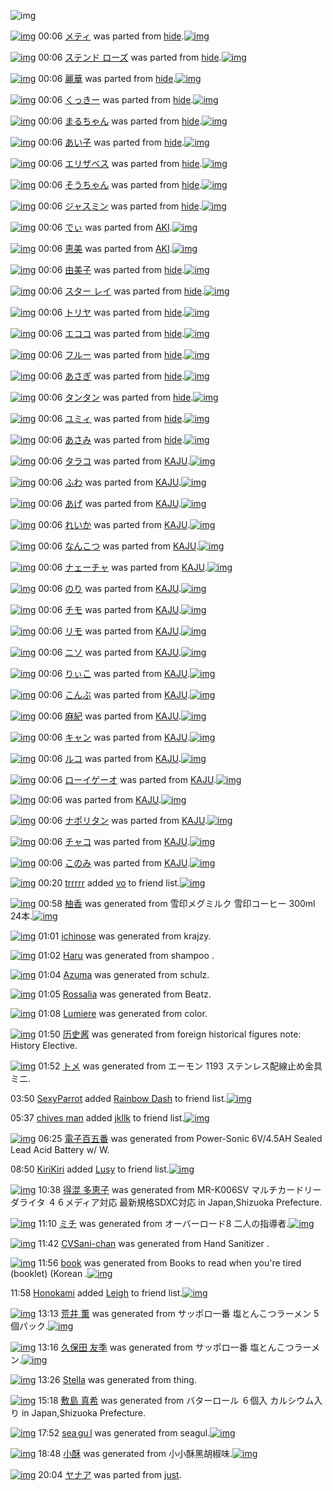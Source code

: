 ![img](http://gdrive-cdn.herokuapp.com/537b65a5bc09f0000721dda7/512px-barcode.png)

[![img](http://www.deviantsart.com/377funa.png)](http://www.barcodekanojo.com/kanojo/651712/%E3%83%A1%E3%83%86%E3%82%A3) 00:06 [メティ](http://www.barcodekanojo.com/kanojo/651712/%E3%83%A1%E3%83%86%E3%82%A3) was parted from [hide](http://www.barcodekanojo.com/kanojo/651712/%E3%83%A1%E3%83%86%E3%82%A3).[![img](http://www.deviantsart.com/2h2srgd.jpeg)](http://www.barcodekanojo.com/user/16761/hide) 

[![img](http://www.deviantsart.com/12pkdfd.png)](http://www.barcodekanojo.com/kanojo/691776/%E3%82%B9%E3%83%86%E3%83%B3%E3%83%89%20%E3%83%AD%E3%83%BC%E3%82%BA) 00:06 [ステンド ローズ](http://www.barcodekanojo.com/kanojo/691776/%E3%82%B9%E3%83%86%E3%83%B3%E3%83%89%20%E3%83%AD%E3%83%BC%E3%82%BA) was parted from [hide](http://www.barcodekanojo.com/kanojo/691776/%E3%82%B9%E3%83%86%E3%83%B3%E3%83%89%20%E3%83%AD%E3%83%BC%E3%82%BA).[![img](http://www.deviantsart.com/2h2srgd.jpeg)](http://www.barcodekanojo.com/user/16761/hide) 

[![img](http://www.deviantsart.com/38na9nl.png)](http://www.barcodekanojo.com/kanojo/2690733/%E9%BA%97%E8%8F%AF) 00:06 [麗華](http://www.barcodekanojo.com/kanojo/2690733/%E9%BA%97%E8%8F%AF) was parted from [hide](http://www.barcodekanojo.com/kanojo/2690733/%E9%BA%97%E8%8F%AF).[![img](http://www.deviantsart.com/2h2srgd.jpeg)](http://www.barcodekanojo.com/user/16761/hide) 

[![img](http://www.deviantsart.com/bjuf46.png)](http://www.barcodekanojo.com/kanojo/43351/%E3%81%8F%E3%81%A3%E3%81%8D%E3%83%BC) 00:06 [くっきー](http://www.barcodekanojo.com/kanojo/43351/%E3%81%8F%E3%81%A3%E3%81%8D%E3%83%BC) was parted from [hide](http://www.barcodekanojo.com/kanojo/43351/%E3%81%8F%E3%81%A3%E3%81%8D%E3%83%BC).[![img](http://www.deviantsart.com/2h2srgd.jpeg)](http://www.barcodekanojo.com/user/16761/hide) 

[![img](http://www.deviantsart.com/tq7f98.png)](http://www.barcodekanojo.com/kanojo/227653/%E3%81%BE%E3%82%8B%E3%81%A1%E3%82%83%E3%82%93) 00:06 [まるちゃん](http://www.barcodekanojo.com/kanojo/227653/%E3%81%BE%E3%82%8B%E3%81%A1%E3%82%83%E3%82%93) was parted from [hide](http://www.barcodekanojo.com/kanojo/227653/%E3%81%BE%E3%82%8B%E3%81%A1%E3%82%83%E3%82%93).[![img](http://www.deviantsart.com/2h2srgd.jpeg)](http://www.barcodekanojo.com/user/16761/hide) 

[![img](http://www.deviantsart.com/egjj8i.png)](http://www.barcodekanojo.com/kanojo/1455678/%E3%81%82%E3%81%84%E5%AD%90) 00:06 [あい子](http://www.barcodekanojo.com/kanojo/1455678/%E3%81%82%E3%81%84%E5%AD%90) was parted from [hide](http://www.barcodekanojo.com/kanojo/1455678/%E3%81%82%E3%81%84%E5%AD%90).[![img](http://www.deviantsart.com/2h2srgd.jpeg)](http://www.barcodekanojo.com/user/16761/hide) 

[![img](http://www.deviantsart.com/1j4duh9.png)](http://www.barcodekanojo.com/kanojo/1512739/%E3%82%A8%E3%83%AA%E3%82%B6%E3%83%99%E3%82%B9) 00:06 [エリザベス](http://www.barcodekanojo.com/kanojo/1512739/%E3%82%A8%E3%83%AA%E3%82%B6%E3%83%99%E3%82%B9) was parted from [hide](http://www.barcodekanojo.com/kanojo/1512739/%E3%82%A8%E3%83%AA%E3%82%B6%E3%83%99%E3%82%B9).[![img](http://www.deviantsart.com/2h2srgd.jpeg)](http://www.barcodekanojo.com/user/16761/hide) 

[![img](http://www.deviantsart.com/1448pg.png)](http://www.barcodekanojo.com/kanojo/1018996/%E3%81%9D%E3%81%86%E3%81%A1%E3%82%83%E3%82%93) 00:06 [そうちゃん](http://www.barcodekanojo.com/kanojo/1018996/%E3%81%9D%E3%81%86%E3%81%A1%E3%82%83%E3%82%93) was parted from [hide](http://www.barcodekanojo.com/kanojo/1018996/%E3%81%9D%E3%81%86%E3%81%A1%E3%82%83%E3%82%93).[![img](http://www.deviantsart.com/2h2srgd.jpeg)](http://www.barcodekanojo.com/user/16761/hide) 

[![img](http://www.deviantsart.com/26pgfjg.png)](http://www.barcodekanojo.com/kanojo/1719200/%E3%82%B8%E3%83%A3%E3%82%B9%E3%83%9F%E3%83%B3) 00:06 [ジャスミン](http://www.barcodekanojo.com/kanojo/1719200/%E3%82%B8%E3%83%A3%E3%82%B9%E3%83%9F%E3%83%B3) was parted from [hide](http://www.barcodekanojo.com/kanojo/1719200/%E3%82%B8%E3%83%A3%E3%82%B9%E3%83%9F%E3%83%B3).[![img](http://www.deviantsart.com/2h2srgd.jpeg)](http://www.barcodekanojo.com/user/16761/hide) 

[![img](http://www.deviantsart.com/3vj74pv.png)](http://www.barcodekanojo.com/kanojo/10793/%E3%81%A7%E3%81%83) 00:06 [でぃ](http://www.barcodekanojo.com/kanojo/10793/%E3%81%A7%E3%81%83) was parted from [AKI](http://www.barcodekanojo.com/kanojo/10793/%E3%81%A7%E3%81%83).[![img](http://www.deviantsart.com/1kc30mi.jpeg)](http://www.barcodekanojo.com/user/29842/AKI) 

[![img](http://www.deviantsart.com/1271jpt.png)](http://www.barcodekanojo.com/kanojo/15942/%E6%81%B5%E7%BE%8E) 00:06 [恵美](http://www.barcodekanojo.com/kanojo/15942/%E6%81%B5%E7%BE%8E) was parted from [AKI](http://www.barcodekanojo.com/kanojo/15942/%E6%81%B5%E7%BE%8E).[![img](http://www.deviantsart.com/1kc30mi.jpeg)](http://www.barcodekanojo.com/user/29842/AKI) 

[![img](http://www.deviantsart.com/pd3sok.png)](http://www.barcodekanojo.com/kanojo/766764/%E7%94%B1%E7%BE%8E%E5%AD%90) 00:06 [由美子](http://www.barcodekanojo.com/kanojo/766764/%E7%94%B1%E7%BE%8E%E5%AD%90) was parted from [hide](http://www.barcodekanojo.com/kanojo/766764/%E7%94%B1%E7%BE%8E%E5%AD%90).[![img](http://www.deviantsart.com/2h2srgd.jpeg)](http://www.barcodekanojo.com/user/16761/hide) 

[![img](http://www.deviantsart.com/2u8caep.png)](http://www.barcodekanojo.com/kanojo/686019/%E3%82%B9%E3%82%BF%E3%83%BC%20%E3%83%AC%E3%82%A4) 00:06 [スター レイ](http://www.barcodekanojo.com/kanojo/686019/%E3%82%B9%E3%82%BF%E3%83%BC%20%E3%83%AC%E3%82%A4) was parted from [hide](http://www.barcodekanojo.com/kanojo/686019/%E3%82%B9%E3%82%BF%E3%83%BC%20%E3%83%AC%E3%82%A4).[![img](http://www.deviantsart.com/2h2srgd.jpeg)](http://www.barcodekanojo.com/user/16761/hide) 

[![img](http://www.deviantsart.com/3e97mj9.png)](http://www.barcodekanojo.com/kanojo/2856606/%E3%83%88%E3%83%AA%E3%83%A4) 00:06 [トリヤ](http://www.barcodekanojo.com/kanojo/2856606/%E3%83%88%E3%83%AA%E3%83%A4) was parted from [hide](http://www.barcodekanojo.com/kanojo/2856606/%E3%83%88%E3%83%AA%E3%83%A4).[![img](http://www.deviantsart.com/2h2srgd.jpeg)](http://www.barcodekanojo.com/user/16761/hide) 

[![img](http://www.deviantsart.com/11j1mqs.png)](http://www.barcodekanojo.com/kanojo/651777/%E3%82%A8%E3%82%B3%E3%82%B3) 00:06 [エココ](http://www.barcodekanojo.com/kanojo/651777/%E3%82%A8%E3%82%B3%E3%82%B3) was parted from [hide](http://www.barcodekanojo.com/kanojo/651777/%E3%82%A8%E3%82%B3%E3%82%B3).[![img](http://www.deviantsart.com/2h2srgd.jpeg)](http://www.barcodekanojo.com/user/16761/hide) 

[![img](http://www.deviantsart.com/3knt2e5.png)](http://www.barcodekanojo.com/kanojo/600703/%E3%83%95%E3%83%AB%E3%83%BC) 00:06 [フルー](http://www.barcodekanojo.com/kanojo/600703/%E3%83%95%E3%83%AB%E3%83%BC) was parted from [hide](http://www.barcodekanojo.com/kanojo/600703/%E3%83%95%E3%83%AB%E3%83%BC).[![img](http://www.deviantsart.com/2h2srgd.jpeg)](http://www.barcodekanojo.com/user/16761/hide) 

[![img](http://www.deviantsart.com/2iq5apa.png)](http://www.barcodekanojo.com/kanojo/632739/%E3%81%82%E3%81%95%E3%81%8E) 00:06 [あさぎ](http://www.barcodekanojo.com/kanojo/632739/%E3%81%82%E3%81%95%E3%81%8E) was parted from [hide](http://www.barcodekanojo.com/kanojo/632739/%E3%81%82%E3%81%95%E3%81%8E).[![img](http://www.deviantsart.com/2h2srgd.jpeg)](http://www.barcodekanojo.com/user/16761/hide) 

[![img](http://www.deviantsart.com/1gl43s5.png)](http://www.barcodekanojo.com/kanojo/14105/%E3%82%BF%E3%83%B3%E3%82%BF%E3%83%B3) 00:06 [タンタン](http://www.barcodekanojo.com/kanojo/14105/%E3%82%BF%E3%83%B3%E3%82%BF%E3%83%B3) was parted from [hide](http://www.barcodekanojo.com/kanojo/14105/%E3%82%BF%E3%83%B3%E3%82%BF%E3%83%B3).[![img](http://www.deviantsart.com/2h2srgd.jpeg)](http://www.barcodekanojo.com/user/16761/hide) 

[![img](http://www.deviantsart.com/3fm6gfm.png)](http://www.barcodekanojo.com/kanojo/564054/%E3%83%A6%E3%83%9F%E3%82%A3) 00:06 [ユミィ](http://www.barcodekanojo.com/kanojo/564054/%E3%83%A6%E3%83%9F%E3%82%A3) was parted from [hide](http://www.barcodekanojo.com/kanojo/564054/%E3%83%A6%E3%83%9F%E3%82%A3).[![img](http://www.deviantsart.com/2h2srgd.jpeg)](http://www.barcodekanojo.com/user/16761/hide) 

[![img](http://www.deviantsart.com/2e6h5gh.png)](http://www.barcodekanojo.com/kanojo/530627/%E3%81%82%E3%81%95%E3%81%BF) 00:06 [あさみ](http://www.barcodekanojo.com/kanojo/530627/%E3%81%82%E3%81%95%E3%81%BF) was parted from [hide](http://www.barcodekanojo.com/kanojo/530627/%E3%81%82%E3%81%95%E3%81%BF).[![img](http://www.deviantsart.com/2h2srgd.jpeg)](http://www.barcodekanojo.com/user/16761/hide) 

[![img](http://www.deviantsart.com/23v7fb.png)](http://www.barcodekanojo.com/kanojo/3055541/%E3%82%BF%E3%83%A9%E3%82%B3) 00:06 [タラコ](http://www.barcodekanojo.com/kanojo/3055541/%E3%82%BF%E3%83%A9%E3%82%B3) was parted from [KAJU](http://www.barcodekanojo.com/kanojo/3055541/%E3%82%BF%E3%83%A9%E3%82%B3).[![img](http://www.deviantsart.com/2dqd8nq.jpeg)](http://www.barcodekanojo.com/user/273454/KAJU) 

[![img](http://www.deviantsart.com/3qmdju8.png)](http://www.barcodekanojo.com/kanojo/3050769/%E3%81%B5%E3%82%8F) 00:06 [ふわ](http://www.barcodekanojo.com/kanojo/3050769/%E3%81%B5%E3%82%8F) was parted from [KAJU](http://www.barcodekanojo.com/kanojo/3050769/%E3%81%B5%E3%82%8F).[![img](http://www.deviantsart.com/2dqd8nq.jpeg)](http://www.barcodekanojo.com/user/273454/KAJU) 

[![img](http://www.deviantsart.com/17dbonp.png)](http://www.barcodekanojo.com/kanojo/3058946/%E3%81%82%E3%81%92) 00:06 [あげ](http://www.barcodekanojo.com/kanojo/3058946/%E3%81%82%E3%81%92) was parted from [KAJU](http://www.barcodekanojo.com/kanojo/3058946/%E3%81%82%E3%81%92).[![img](http://www.deviantsart.com/2dqd8nq.jpeg)](http://www.barcodekanojo.com/user/273454/KAJU) 

[![img](http://www.deviantsart.com/2limpta.png)](http://www.barcodekanojo.com/kanojo/3060817/%E3%82%8C%E3%81%84%E3%81%8B) 00:06 [れいか](http://www.barcodekanojo.com/kanojo/3060817/%E3%82%8C%E3%81%84%E3%81%8B) was parted from [KAJU](http://www.barcodekanojo.com/kanojo/3060817/%E3%82%8C%E3%81%84%E3%81%8B).[![img](http://www.deviantsart.com/2dqd8nq.jpeg)](http://www.barcodekanojo.com/user/273454/KAJU) 

[![img](http://www.deviantsart.com/2n1lifi.png)](http://www.barcodekanojo.com/kanojo/3040536/%E3%81%AA%E3%82%93%E3%81%93%E3%81%A4) 00:06 [なんこつ](http://www.barcodekanojo.com/kanojo/3040536/%E3%81%AA%E3%82%93%E3%81%93%E3%81%A4) was parted from [KAJU](http://www.barcodekanojo.com/kanojo/3040536/%E3%81%AA%E3%82%93%E3%81%93%E3%81%A4).[![img](http://www.deviantsart.com/2dqd8nq.jpeg)](http://www.barcodekanojo.com/user/273454/KAJU) 

[![img](http://www.deviantsart.com/qmkre3.png)](http://www.barcodekanojo.com/kanojo/3039592/%E3%83%8A%E3%82%A7%E3%83%BC%E3%83%81%E3%83%A3) 00:06 [ナェーチャ](http://www.barcodekanojo.com/kanojo/3039592/%E3%83%8A%E3%82%A7%E3%83%BC%E3%83%81%E3%83%A3) was parted from [KAJU](http://www.barcodekanojo.com/kanojo/3039592/%E3%83%8A%E3%82%A7%E3%83%BC%E3%83%81%E3%83%A3).[![img](http://www.deviantsart.com/2dqd8nq.jpeg)](http://www.barcodekanojo.com/user/273454/KAJU) 

[![img](http://www.deviantsart.com/2s73of1.png)](http://www.barcodekanojo.com/kanojo/3058947/%E3%81%AE%E3%82%8A) 00:06 [のり](http://www.barcodekanojo.com/kanojo/3058947/%E3%81%AE%E3%82%8A) was parted from [KAJU](http://www.barcodekanojo.com/kanojo/3058947/%E3%81%AE%E3%82%8A).[![img](http://www.deviantsart.com/2dqd8nq.jpeg)](http://www.barcodekanojo.com/user/273454/KAJU) 

[![img](http://www.deviantsart.com/2geane1.png)](http://www.barcodekanojo.com/kanojo/3048865/%E3%83%81%E3%83%A2) 00:06 [チモ](http://www.barcodekanojo.com/kanojo/3048865/%E3%83%81%E3%83%A2) was parted from [KAJU](http://www.barcodekanojo.com/kanojo/3048865/%E3%83%81%E3%83%A2).[![img](http://www.deviantsart.com/2dqd8nq.jpeg)](http://www.barcodekanojo.com/user/273454/KAJU) 

[![img](http://www.deviantsart.com/3212ls2.png)](http://www.barcodekanojo.com/kanojo/3039519/%E3%83%AA%E3%83%A2) 00:06 [リモ](http://www.barcodekanojo.com/kanojo/3039519/%E3%83%AA%E3%83%A2) was parted from [KAJU](http://www.barcodekanojo.com/kanojo/3039519/%E3%83%AA%E3%83%A2).[![img](http://www.deviantsart.com/2dqd8nq.jpeg)](http://www.barcodekanojo.com/user/273454/KAJU) 

[![img](http://www.deviantsart.com/fbhqhb.png)](http://www.barcodekanojo.com/kanojo/3043057/%E3%83%8B%E3%82%BD) 00:06 [ニソ](http://www.barcodekanojo.com/kanojo/3043057/%E3%83%8B%E3%82%BD) was parted from [KAJU](http://www.barcodekanojo.com/kanojo/3043057/%E3%83%8B%E3%82%BD).[![img](http://www.deviantsart.com/2dqd8nq.jpeg)](http://www.barcodekanojo.com/user/273454/KAJU) 

[![img](http://www.deviantsart.com/1irkhhe.png)](http://www.barcodekanojo.com/kanojo/3047032/%E3%82%8A%E3%81%83%E3%81%93) 00:06 [りぃこ](http://www.barcodekanojo.com/kanojo/3047032/%E3%82%8A%E3%81%83%E3%81%93) was parted from [KAJU](http://www.barcodekanojo.com/kanojo/3047032/%E3%82%8A%E3%81%83%E3%81%93).[![img](http://www.deviantsart.com/2dqd8nq.jpeg)](http://www.barcodekanojo.com/user/273454/KAJU) 

[![img](http://www.deviantsart.com/sm9aic.png)](http://www.barcodekanojo.com/kanojo/3060820/%E3%81%93%E3%82%93%E3%81%B6) 00:06 [こんぶ](http://www.barcodekanojo.com/kanojo/3060820/%E3%81%93%E3%82%93%E3%81%B6) was parted from [KAJU](http://www.barcodekanojo.com/kanojo/3060820/%E3%81%93%E3%82%93%E3%81%B6).[![img](http://www.deviantsart.com/2dqd8nq.jpeg)](http://www.barcodekanojo.com/user/273454/KAJU) 

[![img](http://www.deviantsart.com/3j9vjns.png)](http://www.barcodekanojo.com/kanojo/3038001/%E9%BA%BB%E7%B4%80) 00:06 [麻紀](http://www.barcodekanojo.com/kanojo/3038001/%E9%BA%BB%E7%B4%80) was parted from [KAJU](http://www.barcodekanojo.com/kanojo/3038001/%E9%BA%BB%E7%B4%80).[![img](http://www.deviantsart.com/2dqd8nq.jpeg)](http://www.barcodekanojo.com/user/273454/KAJU) 

[![img](http://www.deviantsart.com/mi5v48.png)](http://www.barcodekanojo.com/kanojo/3060141/%E3%82%AD%E3%83%A3%E3%83%B3) 00:06 [キャン](http://www.barcodekanojo.com/kanojo/3060141/%E3%82%AD%E3%83%A3%E3%83%B3) was parted from [KAJU](http://www.barcodekanojo.com/kanojo/3060141/%E3%82%AD%E3%83%A3%E3%83%B3).[![img](http://www.deviantsart.com/2dqd8nq.jpeg)](http://www.barcodekanojo.com/user/273454/KAJU) 

[![img](http://www.deviantsart.com/346ka0u.png)](http://www.barcodekanojo.com/kanojo/3047804/%E3%83%AB%E3%82%B3) 00:06 [ルコ](http://www.barcodekanojo.com/kanojo/3047804/%E3%83%AB%E3%82%B3) was parted from [KAJU](http://www.barcodekanojo.com/kanojo/3047804/%E3%83%AB%E3%82%B3).[![img](http://www.deviantsart.com/2dqd8nq.jpeg)](http://www.barcodekanojo.com/user/273454/KAJU) 

[![img](http://www.deviantsart.com/32ou4it.png)](http://www.barcodekanojo.com/kanojo/2935340/%E3%83%AD%E3%83%BC%E3%82%A4%E3%82%B2%E3%83%BC%E3%82%AA) 00:06 [ローイゲーオ](http://www.barcodekanojo.com/kanojo/2935340/%E3%83%AD%E3%83%BC%E3%82%A4%E3%82%B2%E3%83%BC%E3%82%AA) was parted from [KAJU](http://www.barcodekanojo.com/kanojo/2935340/%E3%83%AD%E3%83%BC%E3%82%A4%E3%82%B2%E3%83%BC%E3%82%AA).[![img](http://www.deviantsart.com/2dqd8nq.jpeg)](http://www.barcodekanojo.com/user/273454/KAJU) 

[![img](http://www.deviantsart.com/31k3ulu.png)](http://www.barcodekanojo.com/kanojo/2935235/%20) 00:06 [ ](http://www.barcodekanojo.com/kanojo/2935235/%20) was parted from [KAJU](http://www.barcodekanojo.com/kanojo/2935235/%20).[![img](http://www.deviantsart.com/2dqd8nq.jpeg)](http://www.barcodekanojo.com/user/273454/KAJU) 

[![img](http://www.deviantsart.com/1v6aidp.png)](http://www.barcodekanojo.com/kanojo/2939781/%E3%83%8A%E3%83%9D%E3%83%AA%E3%82%BF%E3%83%B3) 00:06 [ナポリタン](http://www.barcodekanojo.com/kanojo/2939781/%E3%83%8A%E3%83%9D%E3%83%AA%E3%82%BF%E3%83%B3) was parted from [KAJU](http://www.barcodekanojo.com/kanojo/2939781/%E3%83%8A%E3%83%9D%E3%83%AA%E3%82%BF%E3%83%B3).[![img](http://www.deviantsart.com/2dqd8nq.jpeg)](http://www.barcodekanojo.com/user/273454/KAJU) 

[![img](http://www.deviantsart.com/2t71omv.png)](http://www.barcodekanojo.com/kanojo/2277608/%E3%83%81%E3%83%A3%E3%82%B3) 00:06 [チャコ](http://www.barcodekanojo.com/kanojo/2277608/%E3%83%81%E3%83%A3%E3%82%B3) was parted from [KAJU](http://www.barcodekanojo.com/kanojo/2277608/%E3%83%81%E3%83%A3%E3%82%B3).[![img](http://www.deviantsart.com/2dqd8nq.jpeg)](http://www.barcodekanojo.com/user/273454/KAJU) 

[![img](http://www.deviantsart.com/52rkja.png)](http://www.barcodekanojo.com/kanojo/2089430/%E3%81%93%E3%81%AE%E3%81%BF) 00:06 [このみ](http://www.barcodekanojo.com/kanojo/2089430/%E3%81%93%E3%81%AE%E3%81%BF) was parted from [KAJU](http://www.barcodekanojo.com/kanojo/2089430/%E3%81%93%E3%81%AE%E3%81%BF).[![img](http://www.deviantsart.com/2dqd8nq.jpeg)](http://www.barcodekanojo.com/user/273454/KAJU) 

[![img](http://www.deviantsart.com/2pnp6l0.jpeg)](http://www.barcodekanojo.com/user/492638/trrrrr) 00:20 [trrrrr](http://www.barcodekanojo.com/user/492638/trrrrr) added [vo](http://www.barcodekanojo.com/kanojo/2605253/vo) to friend list.[![img](http://www.deviantsart.com/2bge3ev.png)](http://www.barcodekanojo.com/kanojo/2605253/vo) 

[![img](http://www.deviantsart.com/1r69fpq.png)](http://www.barcodekanojo.com/kanojo/3192062/%E6%9F%9A%E9%A6%99) 00:58 [柚香](http://www.barcodekanojo.com/kanojo/3192062/%E6%9F%9A%E9%A6%99) was generated from 雪印メグミルク 雪印コーヒー 300ml 24本.[![img](http://www.deviantsart.com/1qg5d2u.jpeg)](http://www.barcodekanojo.com/product_images/barcode/3812482/1422115047/50x50x,PE9,P9B,PAA,PE5,P8D,PB0,PE3,P83,PA1,PE3,P82,PB0,PE3,P83,P9F,PE3,P83,PAB,PE3,P82,PAF,P20,PE9,P9B,PAA,PE5,P8D,PB0,PE3,P82,PB3,PE3,P83,PBC,PE3,P83,P92,PE3,P83,PBC,P20300ml,P2024,PE6,P9C,PAC.jpg,qw=88,ah=88.pagespeed.ic.d-CU3mk6Fg.jpg) 

[![img](http://www.deviantsart.com/ias288.png)](http://www.barcodekanojo.com/kanojo/3192063/ichinose) 01:01 [ichinose](http://www.barcodekanojo.com/kanojo/3192063/ichinose) was generated from krajzy.

[![img](http://www.deviantsart.com/17shegb.png)](http://www.barcodekanojo.com/kanojo/3192064/Haru) 01:02 [Haru](http://www.barcodekanojo.com/kanojo/3192064/Haru) was generated from shampoo .

[![img](http://www.deviantsart.com/20fth4d.png)](http://www.barcodekanojo.com/kanojo/3192065/Azuma) 01:04 [Azuma](http://www.barcodekanojo.com/kanojo/3192065/Azuma) was generated from schulz.

[![img](http://www.deviantsart.com/3jueik.png)](http://www.barcodekanojo.com/kanojo/3192066/Rossalia) 01:05 [Rossalia](http://www.barcodekanojo.com/kanojo/3192066/Rossalia) was generated from Beatz.

[![img](http://www.deviantsart.com/557fof.png)](http://www.barcodekanojo.com/kanojo/3192067/Lumiere) 01:08 [Lumiere](http://www.barcodekanojo.com/kanojo/3192067/Lumiere) was generated from color.

[![img](http://www.deviantsart.com/31b6vj1.png)](http://www.barcodekanojo.com/kanojo/3192068/%E5%8E%86%E5%8F%B2%E9%85%B1) 01:50 [历史酱](http://www.barcodekanojo.com/kanojo/3192068/%E5%8E%86%E5%8F%B2%E9%85%B1) was generated from foreign historical figures note: History Elective.

[![img](http://www.deviantsart.com/1oak92i.png)](http://www.barcodekanojo.com/kanojo/3192069/%E3%83%88%E3%83%A1) 01:52 [トメ](http://www.barcodekanojo.com/kanojo/3192069/%E3%83%88%E3%83%A1) was generated from エーモン 1193 ステンレス配線止め金具ミニ.

03:50 [SexyParrot](http://www.barcodekanojo.com/user/499859/SexyParrot) added [Rainbow Dash](http://www.barcodekanojo.com/kanojo/2525984/Rainbow%20Dash) to friend list.[![img](http://www.deviantsart.com/3u0b3m9.png)](http://www.barcodekanojo.com/kanojo/2525984/Rainbow%20Dash) 

05:37 [chives man](http://www.barcodekanojo.com/user/499860/chives%20man) added [jkllk](http://www.barcodekanojo.com/kanojo/2399749/jkllk) to friend list.[![img](http://www.deviantsart.com/3fo026q.png)](http://www.barcodekanojo.com/kanojo/2399749/jkllk) 

[![img](http://www.deviantsart.com/21sifbu.png)](http://www.barcodekanojo.com/kanojo/3192070/%E9%9B%BB%E5%AD%90%E7%99%BE%E4%BA%94%E7%95%AA) 06:25 [電子百五番](http://www.barcodekanojo.com/kanojo/3192070/%E9%9B%BB%E5%AD%90%E7%99%BE%E4%BA%94%E7%95%AA) was generated from Power-Sonic 6V/4.5AH Sealed Lead Acid Battery w/ W.

08:50 [KiriKiri](http://www.barcodekanojo.com/user/499670/KiriKiri) added [Lusy](http://www.barcodekanojo.com/kanojo/2507476/Lusy) to friend list.[![img](http://www.deviantsart.com/vti6sp.png)](http://www.barcodekanojo.com/kanojo/2507476/Lusy) 

[![img](http://www.deviantsart.com/550smc.png)](http://www.barcodekanojo.com/kanojo/3192071/%E5%BE%97%E6%B7%B7%20%E5%A4%9A%E6%81%B5%E5%AD%90) 10:38 [得混 多恵子](http://www.barcodekanojo.com/kanojo/3192071/%E5%BE%97%E6%B7%B7%20%E5%A4%9A%E6%81%B5%E5%AD%90) was generated from MR-K006SV マルチカードリーダライタ ４６メディア対応 最新規格SDXC対応 in Japan,Shizuoka Prefecture.

[![img](http://www.deviantsart.com/1r77sos.png)](http://www.barcodekanojo.com/kanojo/3192072/%E3%83%9F%E3%83%81) 11:10 [ミチ](http://www.barcodekanojo.com/kanojo/3192072/%E3%83%9F%E3%83%81) was generated from オーバーロード8 二人の指導者.[![img](http://www.deviantsart.com/1etgmb5.jpeg)](http://www.barcodekanojo.com/product_images/barcode/6016790/1422151810/%E3%82%AA%E3%83%BC%E3%83%90%E3%83%BC%E3%83%AD%E3%83%BC%E3%83%898%20%E4%BA%8C%E4%BA%BA%E3%81%AE%E6%8C%87%E5%B0%8E%E8%80%85.jpg) 

[![img](http://www.deviantsart.com/31jrmhg.png)](http://www.barcodekanojo.com/kanojo/3192073/CVSani-chan) 11:42 [CVSani-chan](http://www.barcodekanojo.com/kanojo/3192073/CVSani-chan) was generated from Hand Sanitizer .

[![img](http://www.deviantsart.com/313ges5.png)](http://www.barcodekanojo.com/kanojo/3192074/book) 11:56 [book](http://www.barcodekanojo.com/kanojo/3192074/book) was generated from Books to read when you're tired (booklet) (Korean .[![img](http://www.deviantsart.com/1726iia.jpeg)](http://www.barcodekanojo.com/product_images/barcode/6016792/1422154558/Books%20to%20read%20when%20you%27re%20tired%20%28booklet%29%20%28Korean%20.jpg) 

11:58 [Honokami](http://www.barcodekanojo.com/user/499864/Honokami) added [Leigh](http://www.barcodekanojo.com/kanojo/2730469/Leigh) to friend list.[![img](http://www.deviantsart.com/2n9n2i.png)](http://www.barcodekanojo.com/kanojo/2730469/Leigh) 

[![img](http://www.deviantsart.com/10acvab.png)](http://www.barcodekanojo.com/kanojo/3192075/%E8%8D%92%E4%BA%95%20%E8%96%AB) 13:13 [荒井 薫](http://www.barcodekanojo.com/kanojo/3192075/%E8%8D%92%E4%BA%95%20%E8%96%AB) was generated from サッポロ一番 塩とんこつラーメン 5個パック.[![img](http://www.deviantsart.com/1hh94p0.jpeg)](http://www.barcodekanojo.com/product_images/barcode/6016794/1422159169/%E3%82%B5%E3%83%83%E3%83%9D%E3%83%AD%E4%B8%80%E7%95%AA%20%E5%A1%A9%E3%81%A8%E3%82%93%E3%81%93%E3%81%A4%E3%83%A9%E3%83%BC%E3%83%A1%E3%83%B3%205%E5%80%8B%E3%83%91%E3%83%83%E3%82%AF.jpg) 

[![img](http://www.deviantsart.com/334av6i.png)](http://www.barcodekanojo.com/kanojo/3192076/%E4%B9%85%E4%BF%9D%E7%94%B0%20%E5%8F%8B%E5%AD%A3) 13:16 [久保田 友季](http://www.barcodekanojo.com/kanojo/3192076/%E4%B9%85%E4%BF%9D%E7%94%B0%20%E5%8F%8B%E5%AD%A3) was generated from サッポロ一番 塩とんこつラーメン.[![img](http://www.deviantsart.com/6469j0.jpeg)](http://www.barcodekanojo.com/product_images/barcode/6016795/1422159320/%E3%82%B5%E3%83%83%E3%83%9D%E3%83%AD%E4%B8%80%E7%95%AA%20%E5%A1%A9%E3%81%A8%E3%82%93%E3%81%93%E3%81%A4%E3%83%A9%E3%83%BC%E3%83%A1%E3%83%B3.jpg) 

[![img](http://www.deviantsart.com/1g33sbn.png)](http://www.barcodekanojo.com/kanojo/3192077/Stella) 13:26 [Stella](http://www.barcodekanojo.com/kanojo/3192077/Stella) was generated from thing.

[![img](http://www.deviantsart.com/1j3qspk.png)](http://www.barcodekanojo.com/kanojo/3192078/%E6%95%B7%E5%B3%B6%20%E7%9C%9F%E5%B8%8C) 15:18 [敷島 真希](http://www.barcodekanojo.com/kanojo/3192078/%E6%95%B7%E5%B3%B6%20%E7%9C%9F%E5%B8%8C) was generated from バターロール ６個入 カルシウム入り in Japan,Shizuoka Prefecture.

[![img](http://www.deviantsart.com/1fa76kt.png)](http://www.barcodekanojo.com/kanojo/3192079/sea%E2%80%86gu%E2%80%86l) 17:52 [sea gu l](http://www.barcodekanojo.com/kanojo/3192079/sea%E2%80%86gu%E2%80%86l) was generated from seagul.[![img](http://www.deviantsart.com/1v3cq6a.jpeg)](http://www.barcodekanojo.com/product_images/barcode/6016798/1422175890/50x50xseagul.jpg,qw=88,ah=88.pagespeed.ic.adEZZV5kDW.jpg) 

[![img](http://www.deviantsart.com/1k8p35n.png)](http://www.barcodekanojo.com/kanojo/3192080/%E5%B0%8F%E9%85%A5) 18:48 [小酥](http://www.barcodekanojo.com/kanojo/3192080/%E5%B0%8F%E9%85%A5) was generated from 小小酥黑胡椒味.[![img](http://www.deviantsart.com/v4s36j.jpeg)](http://www.barcodekanojo.com/product_images/barcode/6016799/1422179267/%E5%B0%8F%E5%B0%8F%E9%85%A5%E9%BB%91%E8%83%A1%E6%A4%92%E5%91%B3.jpg) 

[![img](http://www.deviantsart.com/16i5cmk.png)](http://www.barcodekanojo.com/kanojo/2114945/%E3%83%A4%E3%83%8A%E3%82%A2) 20:04 [ヤナア](http://www.barcodekanojo.com/kanojo/2114945/%E3%83%A4%E3%83%8A%E3%82%A2) was parted from [just](http://www.barcodekanojo.com/kanojo/2114945/%E3%83%A4%E3%83%8A%E3%82%A2).

